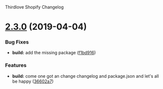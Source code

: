 Thirdlove Shopify Changelog

# [2.3.0](https://github.com/cgadam/semantic-release-test/compare/v2.2.0...v2.3.0) (2019-04-04)


### Bug Fixes

* **build:** add the missing package ([f1bd916](https://github.com/cgadam/semantic-release-test/commit/f1bd916))


### Features

* **build:** come one got an change changelog and package.json and let's all be happy ([36602a7](https://github.com/cgadam/semantic-release-test/commit/36602a7))
